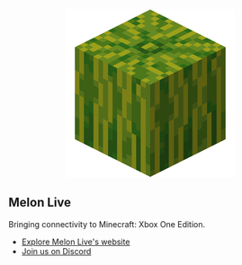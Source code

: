 <p align="center">
  <img src="https://github.com/Melon-Live/.github/blob/main/images/melon.png" />
</p>

## Melon Live

Bringing connectivity to Minecraft: Xbox One Edition.

* [Explore Melon Live's website](https://melon-live.klubnika.xyz/)
* [Join us on Discord](https://melon-live.klubnika.xyz/discord/)
